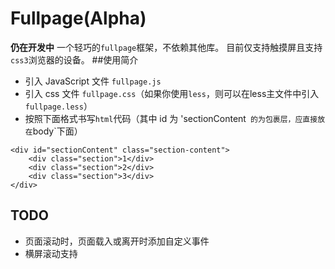 # Fullpage(Alpha)

**仍在开发中**
一个轻巧的`fullpage`框架，不依赖其他库。
目前仅支持触摸屏且支持`css3`浏览器的设备。
##使用简介
* 引入 JavaScript 文件 `fullpage.js`
* 引入 css 文件 `fullpage.css`（如果你使用`less`，则可以在less主文件中引入`fullpage.less`）
* 按照下面格式书写`html`代码（其中 id 为 'sectionContent` 的为包裹层，应直接放在`body`下面）
```
<div id="sectionContent" class="section-content">
    <div class="section">1</div>
    <div class="section">2</div>
    <div class="section">3</div>
</div>
```
## TODO
* 页面滚动时，页面载入或离开时添加自定义事件
* 横屏滚动支持
